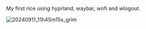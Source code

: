 My first rice using hyprland, waybar, wofi and wlogout.

![20240911_11h45m15s_grim](https://github.com/user-attachments/assets/fb4b74bf-b23c-4ae3-9f7f-db6b3281fcd0)
